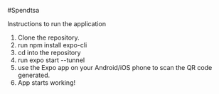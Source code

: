 #Spendtsa

Instructions to run the application

1. Clone the repository.
2. run npm install expo-cli
3. cd into the repository
4. run expo start --tunnel
5. use the Expo app on your Android/iOS phone to scan the QR code generated.
6. App starts working!
